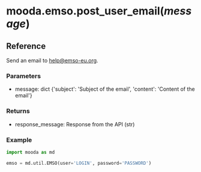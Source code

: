 # mooda.emso.post_user_email(*message*)

## Reference

Send an email to help@emso-eu.org.

### Parameters

* message: dict
    {'subject': 'Subject of the email',
     'content': 'Content of the email'}

### Returns

* response_message: Response from the API (str)

### Example

```python
import mooda as md

emso = md.util.EMSO(user='LOGIN', password='PASSWORD')


```

